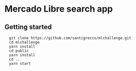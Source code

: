 # Mercado Libre search app

## Getting started

```
  git clone https://github.com/santigrecco/mlchallenge.git
  cd mlchallenge
  yarn install
  cd public
  yarn install
  cd ..
  yarn start
```
